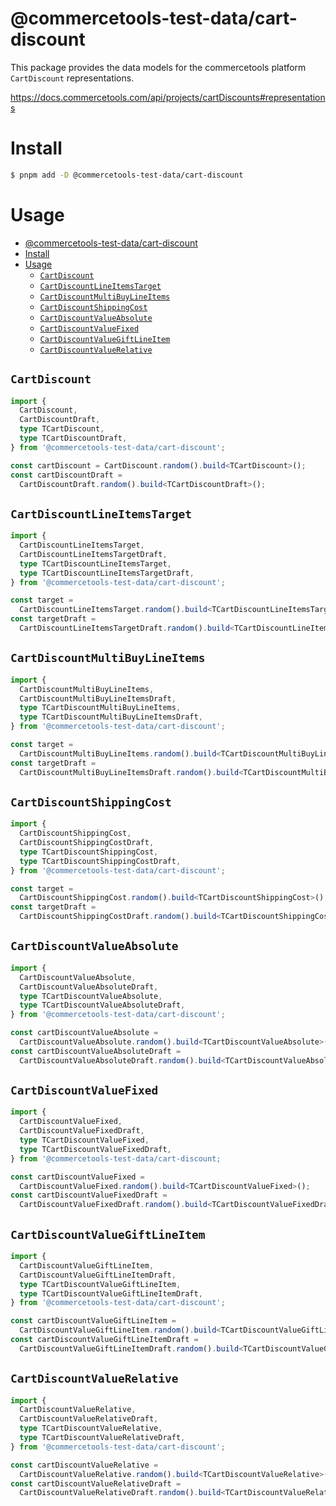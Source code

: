 # @commercetools-test-data/cart-discount

This package provides the data models for the commercetools platform `CartDiscount` representations.

https://docs.commercetools.com/api/projects/cartDiscounts#representations

# Install

```bash
$ pnpm add -D @commercetools-test-data/cart-discount
```

# Usage

- [@commercetools-test-data/cart-discount](#commercetools-test-datacart-discount)
- [Install](#install)
- [Usage](#usage)
  - [`CartDiscount`](#cartdiscount)
  - [`CartDiscountLineItemsTarget`](#cartdiscountlineitemstarget)
  - [`CartDiscountMultiBuyLineItems`](#cartdiscountmultibuylineitems)
  - [`CartDiscountShippingCost`](#cartdiscountshippingcost)
  - [`CartDiscountValueAbsolute`](#cartdiscountvalueabsolute)
  - [`CartDiscountValueFixed`](#cartdiscountvaluefixed)
  - [`CartDiscountValueGiftLineItem`](#cartdiscountvaluegiftlineitem)
  - [`CartDiscountValueRelative`](#cartdiscountvaluerelative)

## `CartDiscount`

```ts
import {
  CartDiscount,
  CartDiscountDraft,
  type TCartDiscount,
  type TCartDiscountDraft,
} from '@commercetools-test-data/cart-discount';

const cartDiscount = CartDiscount.random().build<TCartDiscount>();
const cartDiscountDraft =
  CartDiscountDraft.random().build<TCartDiscountDraft>();
```

## `CartDiscountLineItemsTarget`

```ts
import {
  CartDiscountLineItemsTarget,
  CartDiscountLineItemsTargetDraft,
  type TCartDiscountLineItemsTarget,
  type TCartDiscountLineItemsTargetDraft,
} from '@commercetools-test-data/cart-discount';

const target =
  CartDiscountLineItemsTarget.random().build<TCartDiscountLineItemsTarget>();
const targetDraft =
  CartDiscountLineItemsTargetDraft.random().build<TCartDiscountLineItemsTargetDraft>();
```

## `CartDiscountMultiBuyLineItems`

```ts
import {
  CartDiscountMultiBuyLineItems,
  CartDiscountMultiBuyLineItemsDraft,
  type TCartDiscountMultiBuyLineItems,
  type TCartDiscountMultiBuyLineItemsDraft,
} from '@commercetools-test-data/cart-discount';

const target =
  CartDiscountMultiBuyLineItems.random().build<TCartDiscountMultiBuyLineItems>();
const targetDraft =
  CartDiscountMultiBuyLineItemsDraft.random().build<TCartDiscountMultiBuyLineItemsDraft>();
```

## `CartDiscountShippingCost`

```ts
import {
  CartDiscountShippingCost,
  CartDiscountShippingCostDraft,
  type TCartDiscountShippingCost,
  type TCartDiscountShippingCostDraft,
} from '@commercetools-test-data/cart-discount';

const target =
  CartDiscountShippingCost.random().build<TCartDiscountShippingCost>();
const targetDraft =
  CartDiscountShippingCostDraft.random().build<TCartDiscountShippingCostDraft>();
```

## `CartDiscountValueAbsolute`

```ts
import {
  CartDiscountValueAbsolute,
  CartDiscountValueAbsoluteDraft,
  type TCartDiscountValueAbsolute,
  type TCartDiscountValueAbsoluteDraft,
} from '@commercetools-test-data/cart-discount';

const cartDiscountValueAbsolute =
  CartDiscountValueAbsolute.random().build<TCartDiscountValueAbsolute>();
const cartDiscountValueAbsoluteDraft =
  CartDiscountValueAbsoluteDraft.random().build<TCartDiscountValueAbsoluteDraft>();
```

## `CartDiscountValueFixed`

```ts
import {
  CartDiscountValueFixed,
  CartDiscountValueFixedDraft,
  type TCartDiscountValueFixed,
  type TCartDiscountValueFixedDraft,
} from '@commercetools-test-data/cart-discount;

const cartDiscountValueFixed =
  CartDiscountValueFixed.random().build<TCartDiscountValueFixed>();
const cartDiscountValueFixedDraft =
  CartDiscountValueFixedDraft.random().build<TCartDiscountValueFixedDraft>();

```

## `CartDiscountValueGiftLineItem`

```ts
import {
  CartDiscountValueGiftLineItem,
  CartDiscountValueGiftLineItemDraft,
  type TCartDiscountValueGiftLineItem,
  type TCartDiscountValueGiftLineItemDraft,
} from '@commercetools-test-data/cart-discount';

const cartDiscountValueGiftLineItem =
  CartDiscountValueGiftLineItem.random().build<TCartDiscountValueGiftLineItem>();
const cartDiscountValueGiftLineItemDraft =
  CartDiscountValueGiftLineItemDraft.random().build<TCartDiscountValueGiftLineItemDraft>();
```

## `CartDiscountValueRelative`

```ts
import {
  CartDiscountValueRelative,
  CartDiscountValueRelativeDraft,
  type TCartDiscountValueRelative,
  type TCartDiscountValueRelativeDraft,
} from '@commercetools-test-data/cart-discount';

const cartDiscountValueRelative =
  CartDiscountValueRelative.random().build<TCartDiscountValueRelative>();
const cartDiscountValueRelativeDraft =
  CartDiscountValueRelativeDraft.random().build<TCartDiscountValueRelativeDraft>();
```
